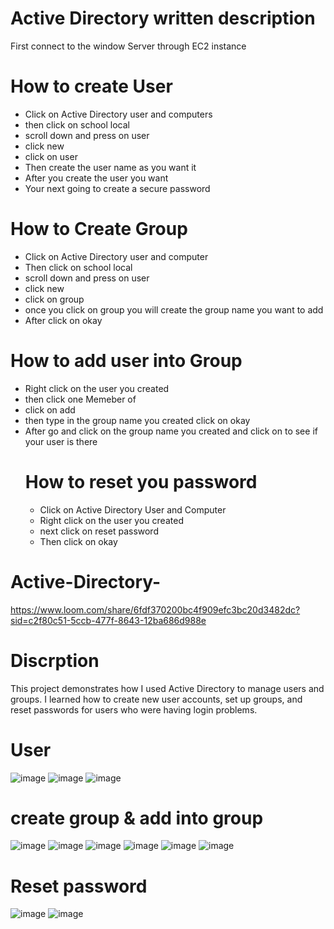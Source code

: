 # Active Directory written description 
First connect to the window Server through EC2 instance 
# How to create User 
* Click on Active Directory user and computers
* then click on school local
* scroll down and press on user
* click new
* click on user
* Then create the user name as you want it
* After you create the user you want
* Your next going to create a secure password 
# How to Create Group 
* Click on Active Directory user and computer
* Then click on school local
* scroll down and press on user
* click new
* click on group
* once you click on group you will create the group name you want to add
* After click on okay
# How to add user into Group 
* Right click on the user you created
* then click one Memeber of
* click on add
* then type in the group name you created click on okay
* After go and click on the group name you created and click on to see if your user is there
  # How to reset you password
  * Click on Active Directory User and Computer
  * Right click on the user you created
  * next click on reset password 
  * Then click on okay 

# Active-Directory-
https://www.loom.com/share/6fdf370200bc4f909efc3bc20d3482dc?sid=c2f80c51-5ccb-477f-8643-12ba686d988e
# Discrption 
This project demonstrates how I used Active Directory to manage users and groups. I learned how to create new user accounts, set up groups, and reset passwords for users who were having login problems.
# User 
![image](https://github.com/user-attachments/assets/20f72b5d-24d5-41fd-91a1-c9ea10d41bc4)
![image](https://github.com/user-attachments/assets/4ba99155-fa12-44d9-b1ec-24385d71ee1a)
![image](https://github.com/user-attachments/assets/a2feb240-4097-4d98-89e9-07441dbfc613)
# create group & add into group 
![image](https://github.com/user-attachments/assets/9cd24080-ebd3-4136-9a38-398f05aa9238)
![image](https://github.com/user-attachments/assets/cc9db7ee-da79-4ca3-8bcd-eb3a75f3d933)
![image](https://github.com/user-attachments/assets/82b6cdca-5789-4fd6-ae13-8800a2d89b25)
![image](https://github.com/user-attachments/assets/88759dc3-971e-4381-9dd2-3142c560360b)
![image](https://github.com/user-attachments/assets/e55a2fd1-d56b-44b3-a9b7-ff865860b2e8)
![image](https://github.com/user-attachments/assets/655f0454-5ca1-4949-b33f-64e82de9c64d)
# Reset password 
![image](https://github.com/user-attachments/assets/0c7f6f45-f1d0-4931-b807-c67d3c053227)
![image](https://github.com/user-attachments/assets/915ffa26-439b-4b53-b213-734e41b6269a)
